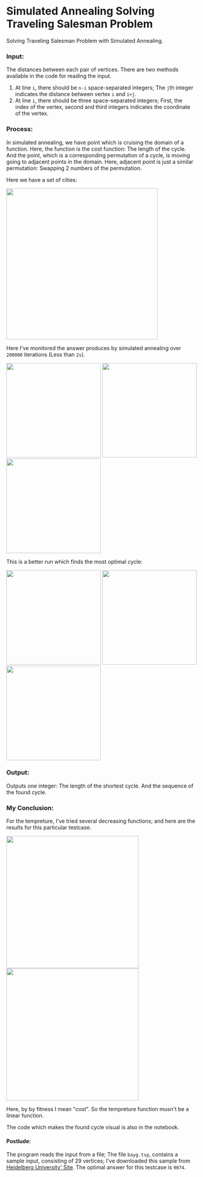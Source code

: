 # Simulated Annealing Solving Traveling Salesman Problem
Solving Traveling Salesman Problem with Simulated Annealing.

### Input:
The distances between each pair of vertices. There are two methods available in the code for reading the input. 
1.  At line `i`, there should be `n-i` space-separated integers; The `j`th integer indicates the distance between vertex `i` and `i+j`. 
2.  At line `i`, there should be three space-separated integers; First, the index of the vertex, second and third integers indicates the coordinate of the vertex.

### Process:
In simulated annealing, we have point which is cruising the domain of a function. Here, the function is the cost function: The length of the cycle. And the point, which is a corresponding permutation of a cycle, is moving going to adjacent points in the domain. Here, adjacent point is just a similar permutation: Swapping 2 numbers of the permutation.

Here we have a set of cities:

<p float="left">
  <img src="https://user-images.githubusercontent.com/12760574/130592580-c57b4ede-2ee0-429c-9222-3d09ffb8a4a2.png" width="400" />
</p>

Here I've monitored the answer produces by simulated annealing over `200000` iterations (Less than `2s`).
<p float="left">
  <img src="https://user-images.githubusercontent.com/12760574/130593103-1d66a418-b9ad-4709-b884-1a8046946ae1.png" width="250" />
  <img src="https://user-images.githubusercontent.com/12760574/130593179-e4a0e64e-0613-44de-8995-4a618703390a.png" width="250" />
  <img src="https://user-images.githubusercontent.com/12760574/130593185-87177503-1e7c-489e-a56b-153d99f55a6e.png" width="250" />
</p>

This is a better run which finds the most optimal cycle:

<p float="left">
  <img src="https://user-images.githubusercontent.com/12760574/130593772-ade54e50-9c12-44dc-930f-a3f1d2a632cd.png" width="250" />
  <img src="https://user-images.githubusercontent.com/12760574/130593778-39a21202-d921-482f-bbf3-ed2ed79d20e3.png" width="250" />
  <img src="https://user-images.githubusercontent.com/12760574/130593784-f9f99e53-72dc-4bd8-a53a-e55ee6bc41d3.png" width="250" />
</p>

### Output:
Outputs one integer: The length of the shortest cycle. And the sequence of the found cycle.

### My Conclusion:
For the tempreture, I've tried several decreasing functions; and here are the results for this particular testcase.

<p float="left">
  <img src="https://user-images.githubusercontent.com/12760574/130595775-782f8428-7eb3-4ed1-92b5-2d22e4680910.png" width="350" />
  <img src="https://user-images.githubusercontent.com/12760574/130595780-d67a7032-d553-4a68-bee6-265492265354.png" width="350" />
</p>

Here, by by fitness I mean "cost". So the tempreture function musn't be a linear function.

The code which makes the found cycle visual is also in the notebook.

#### Postlude:
The program reads the input from a file; The file `bayg.tsp`, contains a sample input, consisting of 29 vertices; I've downloaded this sample from [Heidelberg University' Site](http://comopt.ifi.uni-heidelberg.de/software/TSPLIB95/). The optimal answer for this testcase is `9074`.
